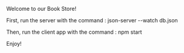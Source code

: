 Welcome to our Book Store!

First, run the server with the command : json-server --watch db.json

Then, run the client app with the command : npm start


Enjoy!
